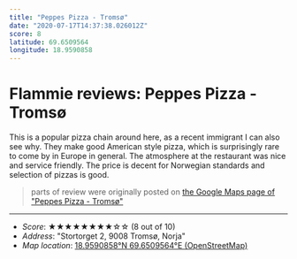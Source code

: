 ```yaml
---
title: "Peppes Pizza - Tromsø"
date: "2020-07-17T14:37:38.026012Z"
score: 8
latitude: 69.6509564
longitude: 18.9590858
---
```

# Flammie reviews: Peppes Pizza - Tromsø

This is a popular pizza chain around here, as a recent immigrant I can
also see why. They make good American style pizza, which is surprisingly
rare to come by in Europe in general. The atmosphere at the restaurant
was nice and service friendly. The price is decent for Norwegian standards
and selection of pizzas is good.

> parts of review were originally posted on [the Google Maps page of
  "Peppes Pizza - Tromsø"](https://www.google.com/maps/place//data=!4m2!3m1!1s0x0:0xa20cfb16c23adc48)
* * *
- *Score*: ★★★★★★★★☆☆ (8 out of 10)
- *Address*: "Stortorget 2, 9008 Tromsø, Norja"
- *Map location*: [18.9590858°N 69.6509564°E (OpenStreetMap)](https://www.openstreetmap.org/?mlat=69.6509564&mlon=18.9590858&zoom=12)
